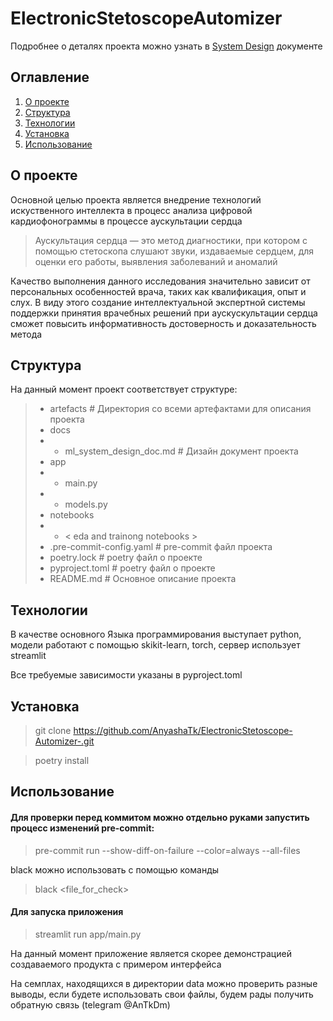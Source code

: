 # ElectronicStetoscopeAutomizer

Подробнее о деталях проекта можно узнать в [System Design](/docs/ml_system_design_doc.md) документе

## Оглавление
1. [О проекте](#о-проекте)
2. [Структура](#структура)
3. [Технологии](#технологии)
4. [Установка](#установка)
5. [Использование](#использование)

## О проекте
Основной целью проекта является внедрение технологий искуственного интеллекта в процесс анализа цифровой кардиофонограммы в процессе аускультации сердца
> Аускультация сердца — это метод диагностики, при котором с помощью стетоскопа слушают звуки, издаваемые сердцем, для оценки его работы, выявления заболеваний и аномалий

Качество выполнения данного исследования значительно зависит от персональных особенностей врача, таких как квалификация, опыт и слух. В виду этого создание интеллектуальной экспертной системы поддержки принятия врачебных решений при аускускультации сердца сможет повысить информативность достоверность и доказательность метода

## Структура

На данный момент проект соответствует структуре:
> * artefacts # Директория со всеми артефактами для описания проекта
> * docs
> * * ml_system_design_doc.md # Дизайн документ проекта
> * app
> * * main.py
> * * models.py
> * notebooks
> * * \< eda and trainong notebooks \>
> * .pre-commit-config.yaml # pre-commit файл проекта
> * poetry.lock # poetry файл о проекте
> * pyproject.toml # poetry файл о проекте
> * README.md # Основное описание проекта


## Технологии

В качестве основного Языка программирования выступает python, модели работают с помощью skikit-learn, torch, сервер использует streamlit

Все требуемые зависимости указаны в pyproject.toml

## Установка

>  git clone https://github.com/AnyashaTk/ElectronicStetoscope-Automizer-.git

>  poetry install

## Использование

#### Для проверки перед коммитом можно отдельно руками запустить процесс изменений pre-commit:

>  pre-commit run --show-diff-on-failure --color=always --all-files

black можно использовать с помощью команды

> black <file_for_check>

#### Для запуска приложения 

>  streamlit run app/main.py

На данный момент приложение является скорее демонстрацией создаваемого продукта с примером интерфейса

На семплах, находящихся в директории data можно проверить разные выводы, если будете использовать свои файлы, будем рады получить обратную связь (telegram @AnTkDm)
